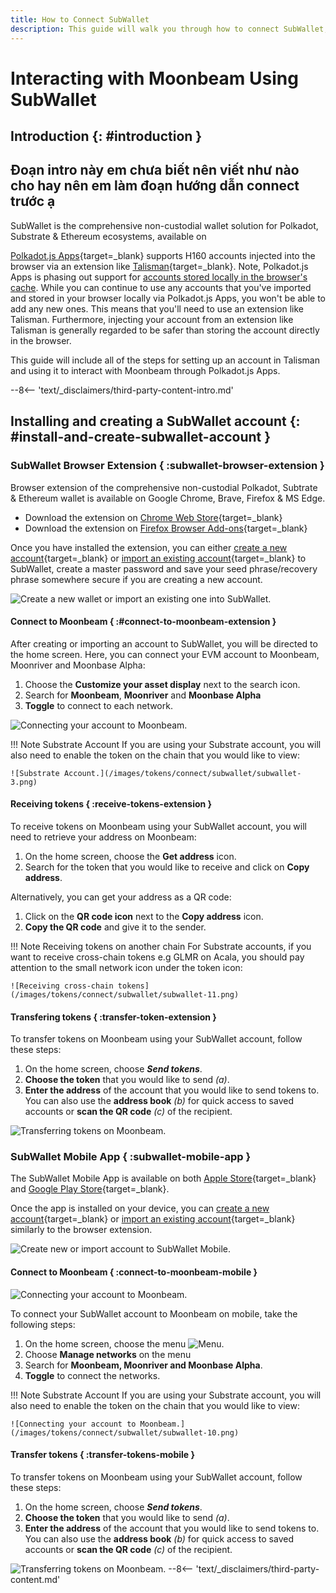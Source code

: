 ```yaml
---
title: How to Connect SubWallet
description: This guide will walk you through how to connect SubWallet, a comprehensive non-custodial wallet solution for Ethereum ecosystems, to Moonbeam.
---
```


# Interacting with Moonbeam Using SubWallet


## Introduction {: #introduction }
## Đoạn intro này em chưa biết nên viết như nào cho hay nên em làm đoạn hướng dẫn connect trước ạ

SubWallet is the comprehensive non-custodial wallet solution for Polkadot, Substrate & Ethereum ecosystems, available on 

[Polkadot.js Apps](https://polkadot.js.org/apps/?rpc=wss://wss.api.moonbase.moonbeam.network%2Fpublic-ws#/accounts){target=_blank} supports H160 accounts injected into the browser via an extension like [Talisman](https://www.talisman.xyz/){target=_blank}. Note, Polkadot.js Apps is phasing out support for [accounts stored locally in the browser's cache](/tokens/connect/polkadotjs/). While you can continue to use any accounts that you've imported and stored in your browser locally via Polkadot.js Apps, you won't be able to add any new ones. This means that you'll need to use an extension like Talisman. Furthermore, injecting your account from an extension like Talisman is generally regarded to be safer than storing the account directly in the browser.

This guide will include all of the steps for setting up an account in Talisman and using it to interact with Moonbeam through Polkadot.js Apps.

--8<-- 'text/_disclaimers/third-party-content-intro.md'

## Installing and creating a SubWallet account {: #install-and-create-subwallet-account }

### SubWallet Browser Extension { :subwallet-browser-extension }

Browser extension of the comprehensive non-custodial Polkadot, Subtrate & Ethereum wallet is available on Google Chrome, Brave, Firefox & MS Edge.

* Download the extension on [Chrome Web Store](https://chrome.google.com/webstore/detail/subwallet-polkadot-extens/onhogfjeacnfoofkfgppdlbmlmnplgbn){target=_blank}
* Download the extension on [Firefox Browser Add-ons](https://mzl.la/3AoAMmd){target=_blank}

Once you have installed the extension, you can either [create a new account](https://docs.subwallet.app/main/extension-user-guide/account-management/create-a-new-account){target=_blank} or [import an existing account](https://docs.subwallet.app/main/extension-user-guide/account-management/import-and-restore-an-account){target=_blank} to SubWallet, create a master password and save your seed phrase/recovery phrase somewhere secure if you are creating a new account.

![Create a new wallet or import an existing one into SubWallet.](/images/tokens/connect/subwallet/subwallet-1.png)

#### Connect to Moonbeam { :#connect-to-moonbeam-extension }

After creating or importing an account to SubWallet, you will be directed to the home screen. Here, you can connect your EVM account to Moonbeam, Moonriver and Moonbase Alpha:
1. Choose the **Customize your asset display** next to the search icon.
2. Search for **Moonbeam**, **Moonriver** and **Moonbase Alpha**
3. **Toggle** to connect to each network.

![Connecting your account to Moonbeam.](/images/tokens/connect/subwallet/subwallet-2.png)

!!! Note Substrate Account
    If you are using your Substrate account, you will also need to enable the token on the chain that you would like to view:

    ![Substrate Account.](/images/tokens/connect/subwallet/subwallet-3.png)

#### Receiving tokens { :receive-tokens-extension }

To receive tokens on Moonbeam using your SubWallet account, you will need to retrieve your address on Moonbeam:

1. On the home screen, choose the **Get address** icon.
2. Search for the token that you would like to receive and click on **Copy address**.

Alternatively, you can get your address as a QR code:

1. Click on the **QR code icon** next to the **Copy address** icon.
2. **Copy the QR code** and give it to the sender.

!!! Note Receiving tokens on another chain
    For Substrate accounts, if you want to receive cross-chain tokens e.g GLMR on Acala, you should pay attention to the small network icon under the token icon:

    ![Receiving cross-chain tokens](/images/tokens/connect/subwallet/subwallet-11.png)

#### Transfering tokens { :transfer-token-extension }

To transfer tokens on Moonbeam using your SubWallet account, follow these steps:

1. On the home screen, choose ***Send tokens***.
2. **Choose the token** that you would like to send *(a)*.
3. **Enter the address** of the account that you would like to send tokens to. You can also use the **address book** *(b)* for quick access to saved accounts or **scan the QR code** *(c)* of the recipient.

![Transferring tokens on Moonbeam.](/images/tokens/connect/subwallet/subwallet-4.png)


### SubWallet Mobile App { :subwallet-mobile-app }

The SubWallet Mobile App is available on both [Apple Store](https://apps.apple.com/us/app/subwallet-polkadot-wallet/id1633050285){target=_blank} and [Google Play Store](https://play.google.com/store/apps/details?id=app.subwallet.mobile){target=_blank}.

Once the app is installed on your device, you can [create a new account](https://docs.subwallet.app/main/extension-user-guide/account-management/create-a-new-account){target=_blank} or [import an existing account](https://docs.subwallet.app/main/extension-user-guide/account-management/import-and-restore-an-account){target=_blank} similarly to the browser extension.

![Create new or import account to SubWallet Mobile.](/images/tokens/connect/subwallet/subwallet-6.png)

#### Connect to Moonbeam { :connect-to-moonbeam-mobile }

![Connecting your account to Moonbeam.](/images/tokens/connect/subwallet/subwallet-7.png)

To connect your SubWallet account to Moonbeam on mobile, take the following steps:

1. On the home screen, choose the menu ![Menu](/images/tokens/connect/subwallet/subwallet-9.png).
2. Choose **Manage networks** on the menu
3. Search for **Moonbeam, Moonriver and Moonbase Alpha**.
4. **Toggle** to connect the networks. 

!!! Note Substrate Account
    If you are using your Substrate account, you will also need to enable the token on the chain that you would like to view:

    ![Connecting your account to Moonbeam.](/images/tokens/connect/subwallet/subwallet-10.png)

#### Transfer tokens { :transfer-tokens-mobile }

To transfer tokens on Moonbeam using your SubWallet account, follow these steps:

1. On the home screen, choose ***Send tokens***.
2. **Choose the token** that you would like to send *(a)*.
3. **Enter the address** of the account that you would like to send tokens to. You can also use the **address book** *(b)* for quick access to saved accounts or **scan the QR code** *(c)* of the recipient.

![Transferring tokens on Moonbeam.](/images/tokens/connect/subwallet/subwallet-8.png)
--8<-- 'text/_disclaimers/third-party-content.md'
